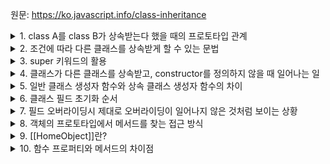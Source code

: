 원문: https://ko.javascript.info/class-inheritance

<details>
  <summary>1. class A를 class B가 상속받는다 했을 때의 프로토타입 관계</summary>

  B.prototype의 [[Prototype]]은 A.prototype이 된다.
</details>

<details>
  <summary>2. 조건에 따라 다른 클래스를 상속받게 할 수 있는 문법</summary>

  extends 뒤에 표현식을 사용한다.

```js
function f(){
  return class {
    sayHi() { console.log('hi') }
  }
}

class User extends f();
```
</details>

<details>
  <summary>3. super 키워드의 활용</summary>

  1. super.method() - 부모 메서드 사용
  2. super() - 부모 생성자 사용
</details>

<details>
  <summary>4. 클래스가 다른 클래스를 상속받고, constructor를 정의하지 않을 때 일어나는 일</summary>

아래 constructor를 자동으로 생성
```js
constructor(...args){
  super(...args);
}
```
</details>

<details>
  <summary>5. 일반 클래스 생성자 함수와 상속 클래스 생성자 함수의 차이</summary>

  1. 상속 클래스 생성자 함수는 [[ConstructorKind]]: "derived" 숨김 프로퍼티를 가진다
  2. new 키워드 사용시 일반 클래스 생성자 함수는 빈 객체를 만들고 여기서 this를 할당 / 상속 클래스 생성자 함수는 이를 부모 클래스 생성자 함수가 할 것이라고 생각. 따라서 this 호출 전, super()를 호출해줘야함
</details>

<details>
  <summary>6. 클래스 필드 초기화 순서</summary>

  1. 아무것도 상속 받지 않은 클래스: 생성자 실행 이전에 초기화
  2. 상속받은 클래스: 부모 생성자 호출 직후 초기화
</details>

<details>
  <summary>7. 필드 오버라이딩시 제대로 오버라이딩이 일어나지 않은 것처럼 보이는 상황</summary>

  부모 클래스의 생성자 함수에서 필드에 접근할 때, 상속 클래스 생성 시 super() 호출 직후 
</details>

<details>
  <summary>8. 객체의 프로토타입에서 메서드를 찾는 접근 방식</summary>

  this.__proto__를 통해 접근하지 않고 [[HomeObject]]를 활용한다.

  첫번째 방식은 call을 활용한 메서드에서 컨텍스트가 고정됐을 때 프로토타입을 찾는 과정이 올바르지 않을 수 있다.
</details>

<details>
  <summary>9. [[HomeObject]]란? </summary>

  클래스나 객체의 메서드인 함수는 [[HombObject]]에 해당 객체가 저장된다.

  super는 [[HomeObject]]를 활용해 상위 프로토타입과 메서드를 찾는다.
</details>

<details>
  <summary>10. 함수 프로퍼티와 메서드의 차이점</summary>

  함수 프로퍼티의 경우에는 [[HombObject]]가 정의되지 않아 해당 함수 내부에서 super를 호출하면 에러가 발생된다.

  [[HomeObject]]를 활용하기 위해서는 메서드 형태로 작성해야한다.
</details>

